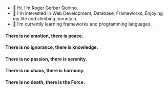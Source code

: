 - 👋 Hi, I’m Roger Gerber Quirino
- 👀 I'm interested in Web Development, Database, Frameworks, Enjoying my life and climbing mountain.
- 🌱 I’m currently learning frameworks and programming languages. 

<!---
rgdesarrollador1/rgdesarrollador1 is a ✨ special ✨ repository because its `README.md` (this file) appears on your GitHub profile.
You can click the Preview link to take a look at your changes.
--->



#### There is no emotion, there is peace.
#### There is no ignorance, there is knowledge.
#### There is no passion, there is serenity.
#### There is no chaos, there is harmony.
#### There is no death, there is the Force.


